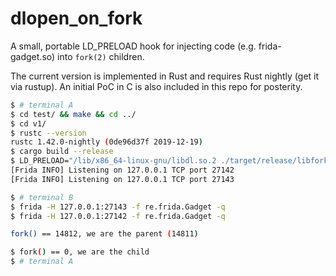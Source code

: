 # dlopen_on_fork

A small, portable LD_PRELOAD hook for injecting code (e.g. frida-gadget.so)
into `fork(2)` children.

The current version is implemented in Rust and requires Rust nightly
(get it via rustup). An initial PoC in C is also included in this repo
for posterity.

```bash
$ # terminal A
$ cd test/ && make && cd ../
$ cd v1/
$ rustc --version
rustc 1.42.0-nightly (0de96d37f 2019-12-19)
$ cargo build --release                                                                                               
$ LD_PRELOAD="/lib/x86_64-linux-gnu/libdl.so.2 ./target/release/libforkhook.so" DLOPEN_PATH=../test/frida-gadget.so ../test/main
[Frida INFO] Listening on 127.0.0.1 TCP port 27142
[Frida INFO] Listening on 127.0.0.1 TCP port 27143
```

```bash
$ # terminal B
$ frida -H 127.0.0.1:27143 -f re.frida.Gadget -q
$ frida -H 127.0.0.1:27142 -f re.frida.Gadget -q
```

```bash
fork() == 14812, we are the parent (14811)

$ fork() == 0, we are the child
$ # terminal A
```


